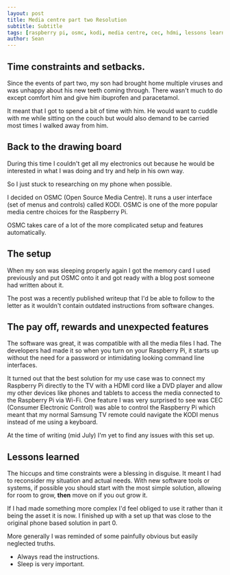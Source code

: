 ```yaml
---
layout: post
title: Media centre part two Resolution
subtitle: Subtitle
tags: [raspberry pi, osmc, kodi, media centre, cec, hdmi, lessons learned, simple solutions, diy tech]
author: Sean
---
```


## Time constraints and setbacks.

Since the events of part two, my son had brought home multiple viruses and was unhappy about his new teeth coming through. There wasn't much to do except comfort him and give him ibuprofen and paracetamol.

It meant that I got to spend a bit of time with him. He would want to cuddle with me while sitting on the couch but would also demand to be carried most times I walked away from him.

## Back to the drawing board

During this time I couldn't get all my electronics out because he would be interested in what I was doing and try and help in his own way.

So I just stuck to researching on my phone when possible. 

I decided on OSMC (Open Source Media Centre). It runs a user interface (set of menus and controls) called KODI.  OSMC is one of the more popular media centre choices for the Raspberry Pi.

OSMC takes care of a lot of the more complicated setup and features automatically.

## The setup 

When my son was sleeping properly again I got the memory card I used previously and put OSMC onto it and got ready with a blog post someone had written about it. 

The post was a recently published writeup that I'd be able to follow to the letter as it wouldn't contain outdated instructions from software changes. 
## The pay off, rewards and unexpected features

The software was great, it was compatible with all the media files I had. The developers had made it so when you turn on your Raspberry Pi, it starts up without the need for a password or intimidating looking command line interfaces. 

It turned out that the best solution for my use case was to connect my Raspberry Pi directly to the TV with a HDMI cord like a DVD player and allow my other devices like phones and tablets to access the media connected to the Raspberry Pi via Wi-Fi. One feature I was very surprised to see was CEC (Consumer Electronic Control) was able to control the Raspberry Pi which meant that my normal Samsung TV remote could navigate the KODI menus instead of me using a keyboard.

At the time of writing (mid July) I'm yet to find any issues with this set up. 

## Lessons learned 

The hiccups and time constraints were a blessing in disguise. It meant I had to reconsider my situation and actual needs.
With new software tools or systems, if possible you should start with the most simple solution, allowing for room to grow, **then** move on if you out grow it.

If I had made something more complex I'd feel obliged to use it rather than it being the asset it is now. I finished up with a set up that was close to the original phone based solution in part 0.

More generally I was reminded of some painfully obvious but easily neglected truths.
- Always read the instructions.
- Sleep is very important.